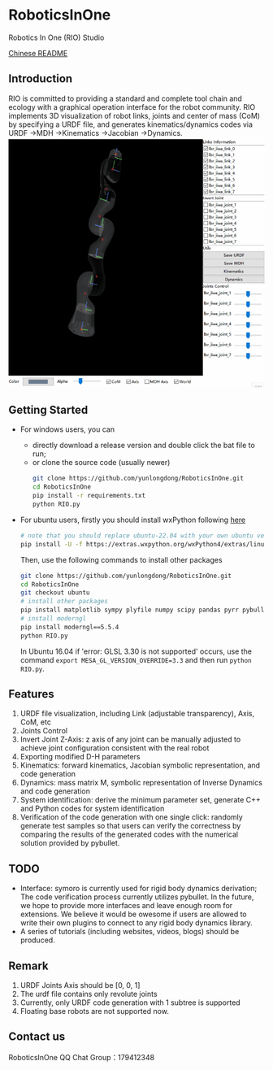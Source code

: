 # RoboticsInOne
Robotics In One (RIO) Studio

[Chinese README](./README_CH.md)
## Introduction
RIO is committed to providing a standard and complete tool chain and ecology with a graphical operation interface for the robot community. RIO implements 3D visualization of robot links, joints and center of mass (CoM) by specifying a URDF file, and generates kinematics/dynamics codes via URDF ->MDH ->Kinematics ->Jacobian ->Dynamics.
![](./docs/res/RIO_instruction.gif)

## Getting Started
* For windows users, you can 
  * directly download a release version and double click the bat file to run;
  * or clone the source code (usually newer)
    ```bash
    git clone https://github.com/yunlongdong/RoboticsInOne.git
    cd RoboticsInOne
    pip install -r requirements.txt
    python RIO.py
    ```

* For ubuntu users, firstly you should install wxPython following [here](https://wxpython.org/pages/downloads/index.html)
    ```bash
    # note that you should replace ubuntu-22.04 with your own ubuntu version
    pip install -U -f https://extras.wxpython.org/wxPython4/extras/linux/gtk3/ubuntu-22.04 wxPython
    ```

    Then, use the following commands to install other packages
    ```bash
    git clone https://github.com/yunlongdong/RoboticsInOne.git
    cd RoboticsInOne
    git checkout ubuntu
    # install other packages
    pip install matplotlib sympy plyfile numpy scipy pandas pyrr pybullet anytree
    # install moderngl
    pip install moderngl==5.5.4
    python RIO.py
    ```

    In Ubuntu 16.04 if 'error: GLSL 3.30 is not supported' occurs, use the command `export MESA_GL_VERSION_OVERRIDE=3.3` and then run `python RIO.py`.

## Features
1. URDF file visualization, including Link (adjustable transparency), Axis, CoM, etc
2. Joints Control
3. Invert Joint Z-Axis: z axis of any joint can be manually adjusted to achieve joint configuration consistent with the real robot
4. Exporting modified D-H parameters
5. Kinematics: forward kinematics, Jacobian symbolic representation, and code generation
6. Dynamics: mass matrix M, symbolic representation of Inverse Dynamics and code generation
7. System identification: derive the minimum parameter set, generate C++ and Python codes for system identification
8. Verification of the code generation with one single click: randomly generate test samples so that users can verify the correctness by comparing the results of the generated codes with the numerical solution provided by pybullet.
## TODO
* Interface: symoro is currently used for rigid body dynamics derivation; The code verification process currently utilizes pybullet. In the future, we hope to provide more interfaces and leave enough room for extensions. We believe it would be owesome if users are allowed to write their own plugins to connect to any rigid body dynamics library.
* A series of tutorials (including websites, videos, blogs) should be produced.

## Remark
1. URDF Joints Axis should be [0, 0, 1]
2. The urdf file contains only revolute joints
3. Currently, only URDF code generation with 1 subtree is supported
4. Floating base robots are not supported now.

## Contact us
RoboticsInOne QQ Chat Group：179412348
